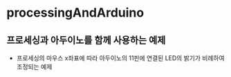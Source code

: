 # processingAndArduino

## 프로세싱과 아두이노를 함께 사용하는 예제  
- 프로세싱의 마우스 x좌표에 따라 아두이노의 11핀에 연결된 LED의 밝기가 비례하여 조정되는 예제   
